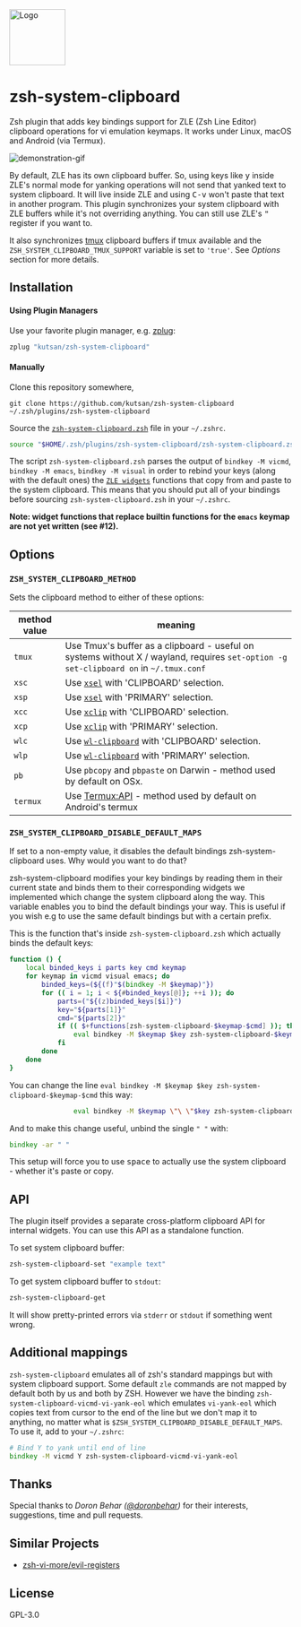 <img width="100" src="https://github.com/kutsan/zsh-system-clipboard/raw/master/.github/assets/logo.png" alt="Logo" />

# zsh-system-clipboard

Zsh plugin that adds key bindings support for ZLE (Zsh Line Editor) clipboard operations for vi emulation keymaps. It works under Linux, macOS and Android (via Termux).

![demonstration-gif](https://i.imgur.com/LyL0GfQ.gif)

By default, ZLE has its own clipboard buffer. So, using keys like <kbd>y</kbd> inside ZLE's normal mode for yanking operations will not send that yanked text to system clipboard. It will live inside ZLE and using <kbd>C-v</kbd> won't paste that text in another program. This plugin synchronizes your system clipboard with ZLE buffers while it's not overriding anything. You can still use ZLE's <kbd>"</kbd> register if you want to.

It also synchronizes [tmux](https://github.com/tmux/tmux) clipboard buffers if tmux available and the `ZSH_SYSTEM_CLIPBOARD_TMUX_SUPPORT` variable is set to `'true'`. See _Options_ section for more details.

## Installation

#### Using Plugin Managers

Use your favorite plugin manager, e.g. [zplug](https://github.com/zplug/zplug):

```sh
zplug "kutsan/zsh-system-clipboard"
```

#### Manually

Clone this repository somewhere,

```
git clone https://github.com/kutsan/zsh-system-clipboard ~/.zsh/plugins/zsh-system-clipboard
```

Source the [`zsh-system-clipboard.zsh`](https://github.com/kutsan/zsh-system-clipboard/blob/master/zsh-system-clipboard.zsh) file in your `~/.zshrc`.

```sh
source "$HOME/.zsh/plugins/zsh-system-clipboard/zsh-system-clipboard.zsh"
```

The script `zsh-system-clipboard.zsh` parses the output of `bindkey -M vicmd`, `bindkey -M emacs`, `bindkey -M visual` in order to rebind your keys (along with the default ones) the [`ZLE widgets`](http://zsh.sourceforge.net/Doc/Release/Zsh-Line-Editor.html#Zle-Widgets) functions that copy from and paste to the system clipboard. This means that you should put all of your bindings before sourcing `zsh-system-clipboard.zsh` in your `~/.zshrc`.

**Note: widget functions that replace builtin functions for the `emacs` keymap are not yet written (see #12).**

## Options

### `ZSH_SYSTEM_CLIPBOARD_METHOD`

Sets the clipboard method to either of these options:

| method value | meaning |
| ------------ | ------- |
| `tmux`       | Use Tmux's buffer as a clipboard - useful on systems without X / wayland, requires `set-option -g set-clipboard on` in `~/.tmux.conf` |
| `xsc`        | Use [`xsel`](https://github.com/kfish/xsel) with 'CLIPBOARD' selection. |
| `xsp`        | Use [`xsel`](https://github.com/kfish/xsel) with 'PRIMARY' selection. |
| `xcc`        | Use [`xclip`](https://github.com/astrand/xclip) with 'CLIPBOARD' selection. |
| `xcp`        | Use [`xclip`](https://github.com/astrand/xclip) with 'PRIMARY' selection. |
| `wlc`        | Use [`wl-clipboard`](https://github.com/bugaevc/wl-clipboard) with 'CLIPBOARD' selection. |
| `wlp`        | Use [`wl-clipboard`](https://github.com/bugaevc/wl-clipboard) with 'PRIMARY' selection. |
| `pb`         | Use `pbcopy` and `pbpaste` on Darwin - method used by default on OSx. |
| `termux`     | Use [Termux:API](https://wiki.termux.com/wiki/Termux:API) - method used by default on Android's termux |

### `ZSH_SYSTEM_CLIPBOARD_DISABLE_DEFAULT_MAPS`

If set to a non-empty value, it disables the default bindings zsh-system-clipboard uses. Why would you want to do that?

zsh-system-clipboard modifies your key bindings by reading them in their current state and binds them to their corresponding widgets we implemented which change the system clipboard along the way. This variable enables you to bind the default bindings your way. This is useful if you wish e.g to use the same default bindings but with a certain prefix.

This is the function that's inside `zsh-system-clipboard.zsh` which actually binds the default keys:

```zsh
function () {
	local binded_keys i parts key cmd keymap
	for keymap in vicmd visual emacs; do
		binded_keys=(${(f)"$(bindkey -M $keymap)"})
		for (( i = 1; i < ${#binded_keys[@]}; ++i )); do
			parts=("${(z)binded_keys[$i]}")
			key="${parts[1]}"
			cmd="${parts[2]}"
			if (( $+functions[zsh-system-clipboard-$keymap-$cmd] )); then
				eval bindkey -M $keymap $key zsh-system-clipboard-$keymap-$cmd
			fi
		done
	done
}
```

You can change the line `eval bindkey -M $keymap $key zsh-system-clipboard-$keymap-$cmd` this way:

```zsh
				eval bindkey -M $keymap \"\ \"$key zsh-system-clipboard-$keymap-$cmd
```

And to make this change useful, unbind the single `" "` with:

```zsh
bindkey -ar " "
```

This setup will force you to use <kbd>space</kbd> to actually use the system clipboard - whether it's paste or copy.

## API

The plugin itself provides a separate cross-platform clipboard API for internal widgets. You can use this API as a standalone function.

To set system clipboard buffer:

```sh
zsh-system-clipboard-set "example text"
```

To get system clipboard buffer to `stdout`:

```sh
zsh-system-clipboard-get
```

It will show pretty-printed errors via `stderr` or `stdout` if something went wrong.

## Additional mappings

`zsh-system-clipboard` emulates all of zsh's standard mappings but with system clipboard support. Some default `zle` commands are not mapped by default both by us and both by ZSH. However we have the binding `zsh-system-clipboard-vicmd-vi-yank-eol` which emulates `vi-yank-eol` which copies text from cursor to the end of the line but we don't map it to anything, no matter what is `$ZSH_SYSTEM_CLIPBOARD_DISABLE_DEFAULT_MAPS`. To use it, add to your `~/.zshrc`:

```zsh
# Bind Y to yank until end of line
bindkey -M vicmd Y zsh-system-clipboard-vicmd-vi-yank-eol
```

## Thanks

Special thanks to _Doron Behar ([@doronbehar](https://github.com/doronbehar))_ for their interests, suggestions, time and pull requests.

## Similar Projects

- [zsh-vi-more/evil-registers](https://github.com/zsh-vi-more/evil-registers)

## License

GPL-3.0
